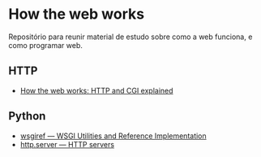 # How the web works
Repositório para reunir material de estudo sobre como a web funciona, e como programar web.

## HTTP
  - [How the web works: HTTP and CGI explained](http://www.garshol.priv.no/download/text/http-tut.html)

## Python
  - [wsgiref — WSGI Utilities and Reference Implementation](https://docs.python.org/3/library/wsgiref.html)
  - [http.server — HTTP servers](https://docs.python.org/3/library/http.server.html)
